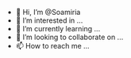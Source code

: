 - 👋 Hi, I’m @Soamiria
- 👀 I’m interested in ...
- 🌱 I’m currently learning ...
- 💞️ I’m looking to collaborate on ...
- 📫 How to reach me ...

<!---
Soamiria/Soamiria is a ✨ special ✨ repository because its `README.md` (this file) appears on your GitHub profile.
You can click the Preview link to take a look at your changes.
--->
